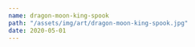 ```yaml
---
name: dragon-moon-king-spook
path: "/assets/img/art/dragon-moon-king-spook.jpg"
date: 2020-05-01
---
```

